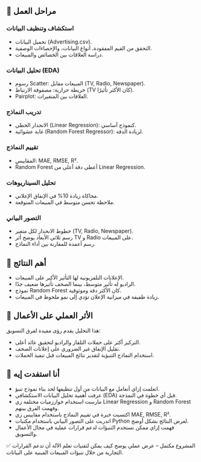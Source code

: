 ## 🔹 مراحل العمل
### استكشاف وتنظيف البيانات
- تحميل البيانات (Advertising.csv).
- التحقق من القيم المفقودة، أنواع البيانات، والإحصاءات الوصفية.
- دراسة العلاقات بين الخصائص والمبيعات.

### تحليل البيانات (EDA)
- رسوم Scatter: المبيعات مقابل (TV, Radio, Newspaper).
- خريطة حرارية: مصفوفة الارتباط (TV كان الأكثر تأثيرًا).
- Pairplot: العلاقات بين المتغيرات.

### تدريب النماذج
- الانحدار الخطي (Linear Regression): كنموذج أساسي.
- غابة عشوائية (Random Forest Regressor): لزيادة الدقة.

### تقييم النماذج
- المقاييس: MAE, RMSE, R².
- Random Forest أعطى دقة أعلى من Linear Regression.

### تحليل السيناريوهات
- محاكاة زيادة 10% في الإنفاق الإعلاني.
- ملاحظة تحسن متوسط في المبيعات المتوقعة.

### التصور البياني
- خطوط الانحدار لكل متغير (TV, Radio, Newspaper).
- رسم ثلاثي الأبعاد يوضح أثر TV و Radio على المبيعات.
- رسم أعمدة للمقارنة بين أداء النماذج.

## 🔹 أهم النتائج
- الإعلانات التلفزيونية لها التأثير الأكبر على المبيعات.
- الراديو له تأثير متوسط، بينما الصحف تأثيرها ضعيف جدًا.
- نموذج Random Forest كان الأكثر دقة وموثوقية.
- زيادة طفيفة في ميزانية الإعلان تؤدي إلى نمو ملحوظ في المبيعات.

## 🔹 الأثر العملي على الأعمال
هذا التحليل يقدم رؤى مفيدة لفرق التسويق:
- التركيز أكثر على حملات التلفاز والراديو لتحقيق عائد أعلى.
- تقليل الإنفاق غير الضروري على إعلانات الصحف.
- استخدام النماذج التنبؤية لتقدير نتائج المبيعات قبل تنفيذ الحملات.

## 🔹 أنا استفدت إيه
- اتعلمت إزاي أتعامل مع البيانات من أول تنظيفها لحد بناء نموذج تنبؤ.  
- عرفت أهمية تحليل البيانات الاستكشافي (EDA) قبل أي خطوة في النمذجة.  
- مارست استخدام خوارزميات مختلفة زي Linear Regression و Random Forest وفهمت الفرق بينهم.  
- اكتسبت خبرة في تقييم النماذج باستخدام مقاييس زي MAE, RMSE, R².  
- اتدربت على التصور البياني باستخدام مكتبات Python لعرض النتائج بشكل أوضح.  
- فهمت إزاي ممكن نستخدم التنبؤات لدعم قرارات عملية في مجال الأعمال والتسويق.  

✅ المشروع مكتمل – عرض عملي يوضح كيف يمكن لتقنيات تعلم الآلة أن تدعم القرارات التجارية من خلال تنبؤات المبيعات المبنية على البيانات.
